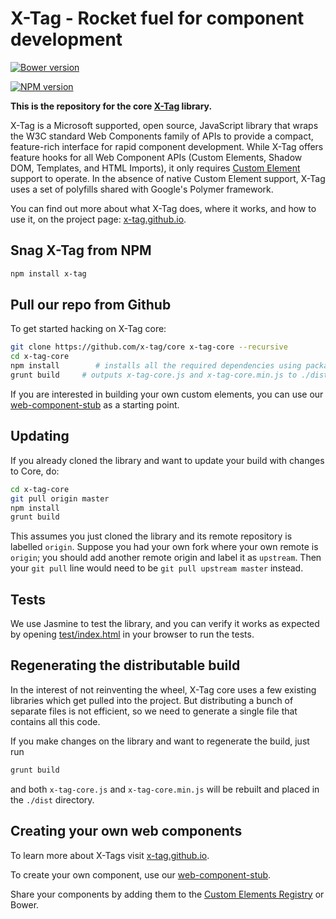 # X-Tag - Rocket fuel for component development

[![Bower version](https://badge.fury.io/bo/x-tag-core.svg)](http://badge.fury.io/bo/x-tag-core)

[![NPM version](https://badge.fury.io/js/x-tag.svg)](https://badge.fury.io/js/x-tag)

**This is the repository for the core [X-Tag](http://x-tag.github.io/) library.**

X-Tag is a Microsoft supported, open source, JavaScript library that wraps the W3C standard Web Components family of APIs to provide a compact, feature-rich interface for rapid component development. While X-Tag offers feature hooks for all Web Component APIs (Custom Elements, Shadow DOM, Templates, and HTML Imports), it only requires [Custom Element][1] support to operate. In the absence of native Custom Element support, X-Tag uses a set of polyfills shared with Google's Polymer framework.

You can find out more about what X-Tag does, where it works, and how to use it, on the project page: [x-tag.github.io](http://x-tag.github.io/).

  [1]: https://dvcs.w3.org/hg/webcomponents/raw-file/tip/explainer/index.html       "W3 Web Components Spec (Draft)"

## Snag X-Tag from NPM

````bash
npm install x-tag
````

## Pull our repo from Github

To get started hacking on X-Tag core:

````bash
git clone https://github.com/x-tag/core x-tag-core --recursive
cd x-tag-core
npm install        # installs all the required dependencies using package.json
grunt build     # outputs x-tag-core.js and x-tag-core.min.js to ./dist
````

If you are interested in building your own custom elements, you can use our [web-component-stub](https://github.com/x-tag/web-component-stub) as a starting point.

## Updating

If you already cloned the library and want to update your build with changes to Core, do:

````bash
cd x-tag-core
git pull origin master
npm install
grunt build
````

This assumes you just cloned the library and its remote repository is labelled `origin`. Suppose you had your own fork where your own remote is `origin`; you should add another remote origin and label it as `upstream`. Then your `git pull` line would need to be `git pull upstream master` instead.

## Tests

We use Jasmine to test the library, and you can verify it works as expected by opening [test/index.html](test/index.html) in your browser to run the tests.


## Regenerating the distributable build

In the interest of not reinventing the wheel, X-Tag core uses a few existing libraries which get pulled into the project. But distributing a bunch of separate files is not efficient, so we need to generate a single file that contains all this code.

If you make changes on the library and want to regenerate the build, just run

````bash
grunt build
````

and both `x-tag-core.js` and `x-tag-core.min.js` will be rebuilt and placed in the `./dist` directory.


## Creating your own web components

To learn more about X-Tags visit [x-tag.github.io](http://x-tag.github.io/).

To create your own component, use our [web-component-stub](https://github.com/x-tag/web-component-stub).

Share your components by adding them to the [Custom Elements Registry](http://customelements.io/) or Bower.
